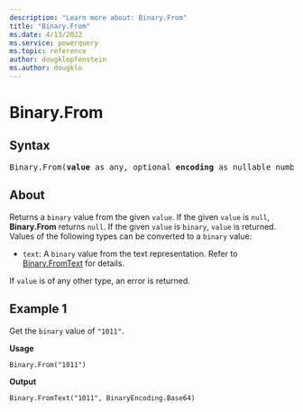 ```yaml
---
description: "Learn more about: Binary.From"
title: "Binary.From"
ms.date: 4/13/2022
ms.service: powerquery
ms.topic: reference
author: dougklopfenstein
ms.author: dougklo
---
```

# Binary.From

## Syntax  

<pre>
Binary.From(<b>value</b> as any, optional <b>encoding</b> as nullable number) as nullable binary
</pre>

## About

Returns a `binary` value from the given `value`. If the given `value` is `null`, **Binary.From** returns `null`. If the given `value` is `binary`, `value` is returned. Values of the following types can be converted to a `binary` value:

* `text`: A `binary` value from the text representation. Refer to [Binary.FromText](/powerquery-m/binary-fromtext) for details.

If `value` is of any other type, an error is returned.

## Example 1

Get the `binary` value of `"1011"`.

**Usage**

```powerquery-m
Binary.From("1011")
```

**Output**

`Binary.FromText("1011", BinaryEncoding.Base64)`
